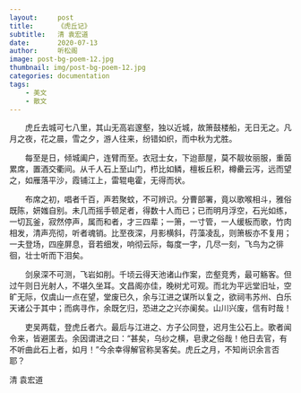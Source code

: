 ```yaml
---
layout:     post
title:      《虎丘记》
subtitle:   清 袁宏道
date:       2020-07-13
author:     听松阁
image: post-bg-poem-12.jpg
thumbnail: img/post-bg-poem-12.jpg
categories: documentation
tags:
    - 美文
    - 散文
---
```


　　虎丘去城可七八里，其山无高岩邃壑，独以近城，故箫鼓楼船，无日无之。凡月之夜，花之晨，雪之夕，游人往来，纷错如织，而中秋为尤胜。

　　每至是日，倾城阖户，连臂而至。衣冠士女，下迨蔀屋，莫不靓妆丽服，重茵累席，置酒交衢间。从千人石上至山门，栉比如鳞，檀板丘积，樽罍云泻，远而望之，如雁落平沙，霞铺江上，雷辊电霍，无得而状。

 


　　布席之初，唱者千百，声若聚蚊，不可辨识。分曹部署，竟以歌喉相斗，雅俗既陈，妍媸自别。未几而摇手顿足者，得数十人而已；已而明月浮空，石光如练，一切瓦釜，寂然停声，属而和者，才三四辈；一箫，一寸管，一人缓板而歌，竹肉相发，清声亮彻，听者魂销。比至夜深，月影横斜，荇藻凌乱，则箫板亦不复用；一夫登场，四座屏息，音若细发，响彻云际，每度一字，几尽一刻，飞鸟为之徘徊，壮士听而下泪矣。

　　剑泉深不可测，飞岩如削。千顷云得天池诸山作案，峦壑竞秀，最可觞客。但过午则日光射人，不堪久坐耳。文昌阁亦佳，晚树尤可观。而北为平远堂旧址，空旷无际，仅虞山一点在望，堂废已久，余与江进之谋所以复之，欲祠韦苏州、白乐天诸公于其中；而病寻作，余既乞归，恐进之之兴亦阑矣。山川兴废，信有时哉！

　　吏吴两载，登虎丘者六。最后与江进之、方子公同登，迟月生公石上。歌者闻令来，皆避匿去。余因谓进之曰：“甚矣，乌纱之横，皂隶之俗哉！他日去官，有不听曲此石上者，如月！”今余幸得解官称吴客矣。虎丘之月，不知尚识余言否耶？

清 袁宏道